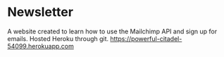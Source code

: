 # Newsletter
A website created to learn how to use the Mailchimp API and sign up for emails. Hosted Heroku through git. https://powerful-citadel-54099.herokuapp.com
